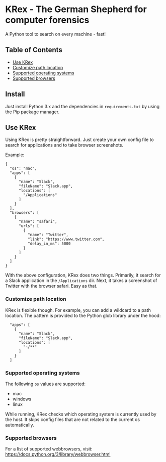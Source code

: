 # KRex - The German Shepherd for computer forensics
A Python tool to search on every machine - fast! 

## Table of Contents
- [Use KRex](#use-krex)
- [Customize path location](#customize-path-location)
- [Supported operating systems](#supported-browsers)
- [Supported browsers](#supported-browsers)

## Install
Just install Python 3.x and the dependencies in `requirements.txt` by using the Pip package manager.

## Use KRex
Using KRex is pretty straightforward. Just create your own config file to search for applications and to take browser screenshots.

Example:
```
{
  "os": "mac",
  "apps": [
    {
      "name": "Slack",
      "fileName": "Slack.app",
      "locations": [
        "/Applications"
      ]
    }
  ],
  "browsers": [
    {
      "name": "safari",
      "urls": [
        {
          "name": "Twitter",
          "link": "https://www.twitter.com",
          "delay_in_ms": 5000
        }
      ]
    }
  ]
}
```

With the above configuration, KRex does two things. Primarily, it search for a Slack application in the `/Applications` dir. Next, it takes
a screenshot of Twitter with the browser safari. Easy as that.

### Customize path location
KRex is flexible though. For example, you can add a wildcard to a path location. The pattern is provided to the
Python glob library under the hood:

```
  "apps": [
    {
      "name": "Slack",
      "fileName": "Slack.app",
      "locations": [
        "~/**"
      ]
    }
  ]
```

### Supported operating systems
The following `os` values are supported:
- mac
- windows
- linux

While running, KRex checks which operating system is currently used by the host. It skips config files that are not related
to the current os automatically.

### Supported browsers
For a list of supported webbrowsers, visit: https://docs.python.org/3/library/webbrowser.html

